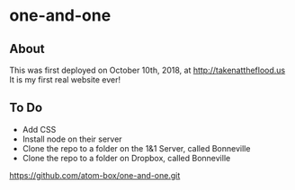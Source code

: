 # one-and-one

## About
This was first deployed on October 10th, 2018, at http://takenattheflood.us<br/>
It is my first real website ever!

## To Do
* Add CSS 
* Install node on their server
* Clone the repo to a folder on the 1&1 Server, called Bonneville
* Clone the repo to a folder on Dropbox, called Bonneville

https://github.com/atom-box/one-and-one.git

